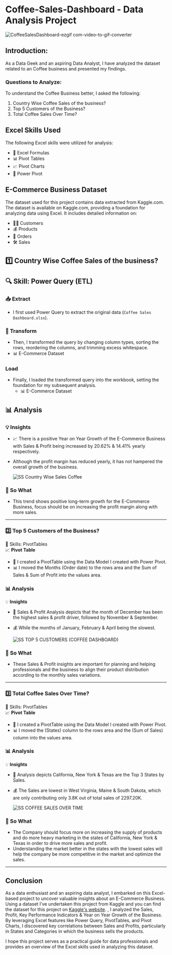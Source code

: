 # Coffee-Sales-Dashboard - Data Analysis Project

![CoffeeSalesDashboard-ezgif com-video-to-gif-converter](https://github.com/user-attachments/assets/64a84c43-b31b-4ddb-8ee4-2e0649ea56c9)


## Introduction:

As a Data Geek and an aspiring Data Analyst, I have analyzed the dataset related to an Coffee business and presented my findings.

### Questions to Analyze:
To understand the Coffee Business better, I asked the following:
1. Country Wise Coffee Sales of the business?
2. Top 5 Customers of the Business?
3. Total Coffee Sales Over Time?

## Excel Skills Used
The following Excel skills were utilized for analysis:

- 🧮 Excel Formulas
- 📊 Pivot Tables
- 📈 Pivot Charts
- 💪 Power Pivot

## E-Commerce Business Dataset
The dataset used for this project contains data extracted from Kaggle.com. The dataset is available on Kaggle.com, providing a foundation for analyzing data using Excel.
It includes detailed information on:
- 👨‍💼 Customers
- 💰 Products
- 📍 Orders
- 🛠️ Sales

  
 ## 1️⃣  Country Wise Coffee Sales of the business?

## 🔍 Skill: Power Query (ETL)

### 📥 Extract
- I first used Power Query to extract the original data (`Coffee Sales Dashboard.xlsx`).

### 🔄 Transform
- Then, I transformed the query by changing column types, sorting the rows, reordering the columns, and trimming excess whitespace.
- 📊 E-Commerce Dataset

 




### Load
- Finally, I loaded the transformed query into the workbook, setting the foundation for my subsequent analysis.
  - 📊 E-Commerce Dataset
 
   



## 📊 Analysis

### 💡 Insights
- 📈 There is a positive Year on Year Growth of the E-Commerce Business with Sales & Profit being increased by 20.62% & 14.41% yearly respectively.
- Although the profit margin has reduced yearly, it has not hampered the overall growth of the business.

  ![SS Country Wise Sales Coffee](https://github.com/user-attachments/assets/7881f763-8398-4b51-92c4-176dff30d6b4)




### 🤔 So What
- This trend shows positive long-term growth for the E-Commerce Business, focus should be on increasing the profit margin along with more sales.

---

### 2️⃣ Top 5 Customers of the Business?

🧮 Skills: PivotTables  
📈 **Pivot Table**
- 🔢 I created a PivotTable using the Data Model I created with Power Pivot.
- 📊 I moved the Months (Order date) to the rows area and the Sum of Sales & Sum of Profit into the values area.

### 📊 Analysis

💡 **Insights**
- 💼 Sales & Profit Analysis depicts that the month of December has been the highest sales & profit driver, followed by November & September.
- 💰 While the months of January, February & April being the slowest.

  ![SS TOP 5 CUSTOMERS (COFFEE DASHBOARD)](https://github.com/user-attachments/assets/9cd49243-fd65-4b45-83ac-a20fe520a560)





### 🤔 So What
- These Sales & Profit insights are important for planning and helping professionals and the business to align their product distribution according to the monthly sales variations.

---

### 3️⃣ Total Coffee Sales Over Time?

🧮 Skills: PivotTables  
📈 **Pivot Table**
- 🔢 I created a PivotTable using the Data Model I created with Power Pivot.
- 📊 I moved the (States) column to the rows area and the (Sum of Sales) column into the values area.

### 📊 Analysis

💡 **Insights**
- 💼 Analysis depicts California, New York & Texas are the Top 3 States by Sales.
- 💰 The Sales are lowest in West Virginia, Maine & South Dakota, which are only contributing only 3.8K out of total sales of 2297.20K.

  ![SS COFFEE SALES OVER TIME](https://github.com/user-attachments/assets/683e889d-5469-470c-834f-b0d8da93c643)




### 🤔 So What
- The Company should focus more on increasing the supply of products and do more heavy marketing in the states of California, New York & Texas in order to drive more sales and profit.
- Understanding the market better in the states with the lowest sales will help the company be more competitive in the market and optimize the sales.

---


## Conclusion
As a data enthusiast and an aspiring data analyst, I embarked on this Excel-based project to uncover valuable insights about an E-Commerce Business. Using a dataset I’ve undertaken this project from Kaggle and you can find the dataset for this project on [Kaggle's website](https://www.kaggle.com).
, I analyzed the Sales, Profit, Key Performance Indicators & Year on Year Growth of the Business. By leveraging Excel features like Power Query, PivotTables, and Pivot Charts, I discovered key correlations between Sales and Profits, particularly in States and Categories in which the business sells the products.

I hope this project serves as a practical guide for data professionals and provides an overview of the Excel skills used in analyzing this dataset.
